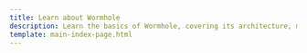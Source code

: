 ```yaml
---
title: Learn about Wormhole
description: Learn the basics of Wormhole, covering its architecture, messaging protocols, and how it enables cross-chain communication and asset transfers.
template: main-index-page.html
---
```

